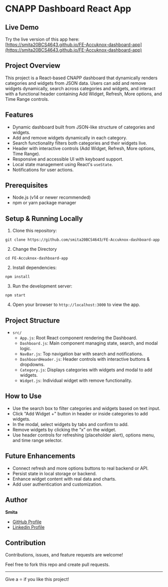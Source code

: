# CNAPP Dashboard React App

## Live Demo

Try the live version of this app here:  
[https://smita20BCS4643.github.io/FE-Accuknox-dashboard-app](https://smita20BCS4643.github.io/FE-Accuknox-dashboard-app)


## Project Overview

This project is a React-based CNAPP dashboard that dynamically renders categories and widgets from JSON data. Users can add and remove widgets dynamically, search across categories and widgets, and interact with a functional header containing Add Widget, Refresh, More options, and Time Range controls.

## Features

- Dynamic dashboard built from JSON-like structure of categories and widgets.
- Add and remove widgets dynamically in each category.
- Search functionality filters both categories and their widgets live.
- Header with interactive controls (Add Widget, Refresh, More options, Time Range).
- Responsive and accessible UI with keyboard support.
- Local state management using React's `useState`.
- Notifications for user actions.

## Prerequisites

- Node.js (v14 or newer recommended)
- npm or yarn package manager

## Setup & Running Locally

1. Clone this repository:

```
git clone https://github.com/smita20BCS4643/FE-Accuknox-dashboard-app

```
2. Change the Directory 

```
cd FE-Accuknox-dashboard-app

```


2. Install dependencies:

```
npm install
```


3. Run the development server:

```
npm start
```


4. Open your browser to `http://localhost:3000` to view the app.


## Project Structure

- `src/`
  - `App.js`: Root React component rendering the Dashboard.
  - `Dashboard.js`: Main component managing state, search, and modal logic.
  - `NavBar.js`: Top navigation bar with search and notifications.
  - `DashboardHeader.js`: Header controls with interactive buttons & dropdowns.
  - `Category.js`: Displays categories with widgets and modal to add widgets.
  - `Widget.js`: Individual widget with remove functionality.


## How to Use

- Use the search box to filter categories and widgets based on text input.
- Click "Add Widget +" button in header or inside categories to add widgets.
- In the modal, select widgets by tabs and confirm to add.
- Remove widgets by clicking the “x” on the widget.
- Use header controls for refreshing (placeholder alert), options menu, and time range selector.

## Future Enhancements

- Connect refresh and more options buttons to real backend or API.
- Persist state in local storage or backend.
- Enhance widget content with real data and charts.
- Add user authentication and customization.

## Author

**Smita**

- [GitHub Profile](https://github.com/smita20BCS4643)
- [Linkedin Profile](https://www.linkedin.com/in/smita-292363203/)
  
## Contribution

Contributions, issues, and feature requests are welcome!  

Feel free to fork this repo and create pull requests.

---

Give a ⭐️ if you like this project!
